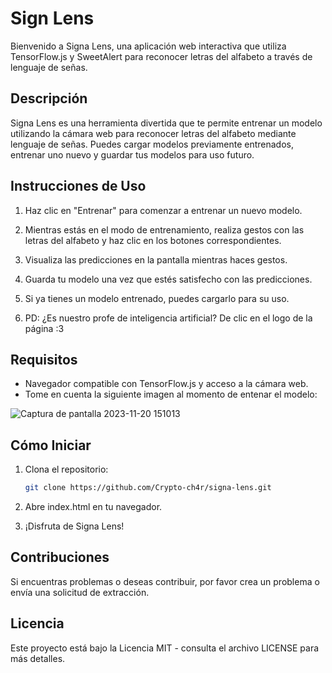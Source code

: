 # Sign Lens

Bienvenido a Signa Lens, una aplicación web interactiva que utiliza TensorFlow.js y SweetAlert para reconocer letras del alfabeto a través de lenguaje de señas.

## Descripción

Signa Lens es una herramienta divertida que te permite entrenar un modelo utilizando la cámara web para reconocer letras del alfabeto mediante lenguaje de señas. Puedes cargar modelos previamente entrenados, entrenar uno nuevo y guardar tus modelos para uso futuro.

## Instrucciones de Uso

1. Haz clic en "Entrenar" para comenzar a entrenar un nuevo modelo.
2. Mientras estás en el modo de entrenamiento, realiza gestos con las letras del alfabeto y haz clic en los botones correspondientes.
3. Visualiza las predicciones en la pantalla mientras haces gestos.
4. Guarda tu modelo una vez que estés satisfecho con las predicciones.
5. Si ya tienes un modelo entrenado, puedes cargarlo para su uso.

6. PD: ¿Es nuestro profe de inteligencia artificial? De clic en el logo de la página :3

## Requisitos

- Navegador compatible con TensorFlow.js y acceso a la cámara web.
- Tome en cuenta la siguiente imagen al momento de entenar el modelo:

![Captura de pantalla 2023-11-20 151013](https://github.com/Crypto-ch4r/SignaLens/assets/61950097/bc1018c7-ed7d-4e0a-b0ee-9d97d5a98fee)


## Cómo Iniciar

1. Clona el repositorio:

   ```bash
   git clone https://github.com/Crypto-ch4r/signa-lens.git
   ```

2. Abre index.html en tu navegador.

3. ¡Disfruta de Signa Lens!


## Contribuciones
Si encuentras problemas o deseas contribuir, por favor crea un problema o envía una solicitud de extracción.

## Licencia
Este proyecto está bajo la Licencia MIT - consulta el archivo LICENSE para más detalles.

